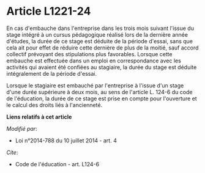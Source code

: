 # Article L1221-24

En cas d'embauche dans l'entreprise dans les trois mois suivant l'issue du stage intégré à un cursus pédagogique réalisé lors
de la dernière année d'études, la durée de ce stage est déduite de la période d'essai, sans que cela ait pour effet de
réduire cette dernière de plus de la moitié, sauf accord collectif prévoyant des stipulations plus favorables. Lorsque cette
embauche est effectuée dans un emploi en correspondance avec les activités qui avaient été confiées au stagiaire, la durée du
stage est déduite intégralement de la période d'essai. 

Lorsque le stagiaire est embauché par l'entreprise à l'issue d'un stage d'une durée supérieure à deux mois, au sens de
l'article L. 124-6 du code de l'éducation, la durée de ce stage est prise en compte pour l'ouverture et le calcul des droits
liés à l'ancienneté.

**Liens relatifs à cet article**

_Modifié par_:

  - Loi n°2014-788 du 10 juillet 2014 - art. 4

_Cite_:

  - Code de l'éducation - art. L124-6

